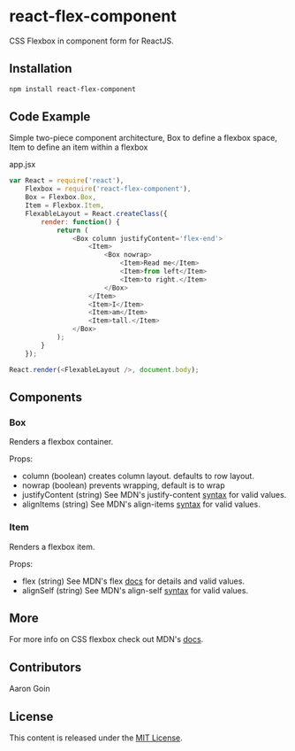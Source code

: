 react-flex-component
====================

CSS Flexbox in component form for ReactJS.

## Installation
```sh
npm install react-flex-component
```
## Code Example

Simple two-piece component architecture, Box to define a flexbox space, Item to define an item within a flexbox

app.jsx
```js
var React = require('react'),
	Flexbox = require('react-flex-component'),
	Box = Flexbox.Box,
	Item = Flexbox.Item,
	FlexableLayout = React.createClass({
		render: function() {
			return (
				<Box column justifyContent='flex-end'>
					<Item>
						<Box nowrap>
							<Item>Read me</Item>
							<Item>from left</Item>
							<Item>to right.</Item>
						</Box>
					</Item>
					<Item>I</Item>
					<Item>am</Item>
					<Item>tall.</Item>
				</Box>
			);
		}
	});

React.render(<FlexableLayout />, document.body);
```

## Components

### Box

Renders a flexbox container.

Props:
- column (boolean) <Box column> creates column layout. <Box> defaults to row layout.
- nowrap (boolean) <Box nowrap> prevents wrapping, default is to wrap
- justifyContent (string) See MDN's justify-content [syntax](https://developer.mozilla.org/en-US/docs/Web/CSS/justify-content#Syntax) for valid values.
- alignItems (string) See MDN's align-items [syntax](https://developer.mozilla.org/en-US/docs/Web/CSS/align-items#Syntax) for valid values.

### Item

Renders a flexbox item.

Props:
- flex (string) See MDN's flex [docs](https://developer.mozilla.org/en-US/docs/Web/CSS/flex) for details and valid values.
- alignSelf (string) See MDN's align-self [syntax](https://developer.mozilla.org/en-US/docs/Web/CSS/align-self#Syntax) for valid values.

## More

For more info on CSS flexbox check out MDN's [docs](https://developer.mozilla.org/en-US/docs/Web/Guide/CSS/Flexible_boxes).

## Contributors

Aaron Goin

## License

This content is released under the [MIT License](https://github.com/aarongoin/react-flex-component/LICENSE.txt).